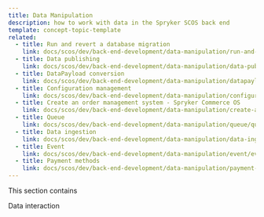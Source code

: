 ```yaml
---
title: Data Manipulation
description: how to work with data in the Spryker SCOS back end
template: concept-topic-template
related:
  - title: Run and revert a database migration
    link: docs/scos/dev/back-end-development/data-manipulation/run-and-revert-a-database-migration.html
  - title: Data publishing
    link: docs/scos/dev/back-end-development/data-manipulation/data-publishing/publish-and-synchronization.html
  - title: DataPayload conversion
    link: docs/scos/dev/back-end-development/data-manipulation/datapayload-conversion/datapayload-conversion.html
  - title: Configuration management
    link: docs/scos/dev/back-end-development/data-manipulation/configuration-management.html
  - title: Create an order management system - Spryker Commerce OS
    link: docs/scos/dev/back-end-development/data-manipulation/create-an-order-management-system-spryker-commerce-os.html
  - title: Queue
    link: docs/scos/dev/back-end-development/data-manipulation/queue/queue.html
  - title: Data ingestion 
    link: docs/scos/dev/back-end-development/data-manipulation/data-ingestion/data-ingestion.html
  - title: Event
    link: docs/scos/dev/back-end-development/data-manipulation/event/event.html
  - title: Payment methods
    link: docs/scos/dev/back-end-development/data-manipulation/payment-methods/payment-methods.html
---
```


This section contains 


Data interaction





